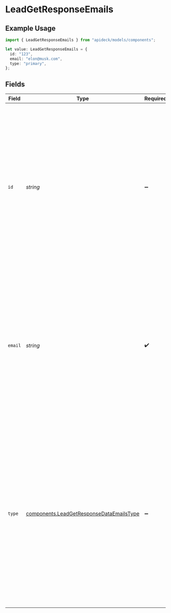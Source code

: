 # LeadGetResponseEmails

## Example Usage

```typescript
import { LeadGetResponseEmails } from "apideck/models/components";

let value: LeadGetResponseEmails = {
  id: "123",
  email: "elon@musk.com",
  type: "primary",
};
```

## Fields

| Field                                                                                                                                                                                                                                                                                                                                                                             | Type                                                                                                                                                                                                                                                                                                                                                                              | Required                                                                                                                                                                                                                                                                                                                                                                          | Description                                                                                                                                                                                                                                                                                                                                                                       | Example                                                                                                                                                                                                                                                                                                                                                                           |
| --------------------------------------------------------------------------------------------------------------------------------------------------------------------------------------------------------------------------------------------------------------------------------------------------------------------------------------------------------------------------------- | --------------------------------------------------------------------------------------------------------------------------------------------------------------------------------------------------------------------------------------------------------------------------------------------------------------------------------------------------------------------------------- | --------------------------------------------------------------------------------------------------------------------------------------------------------------------------------------------------------------------------------------------------------------------------------------------------------------------------------------------------------------------------------- | --------------------------------------------------------------------------------------------------------------------------------------------------------------------------------------------------------------------------------------------------------------------------------------------------------------------------------------------------------------------------------- | --------------------------------------------------------------------------------------------------------------------------------------------------------------------------------------------------------------------------------------------------------------------------------------------------------------------------------------------------------------------------------- |
| `id`                                                                                                                                                                                                                                                                                                                                                                              | *string*                                                                                                                                                                                                                                                                                                                                                                          | :heavy_minus_sign:                                                                                                                                                                                                                                                                                                                                                                | A unique identifier for each email address within the user's email collection. This ID is used to distinguish between multiple email addresses associated with a single user, allowing for precise updates and management of contact information. It is optional but can be useful for operations that require specific email targeting.                                          | 123                                                                                                                                                                                                                                                                                                                                                                               |
| `email`                                                                                                                                                                                                                                                                                                                                                                           | *string*                                                                                                                                                                                                                                                                                                                                                                          | :heavy_check_mark:                                                                                                                                                                                                                                                                                                                                                                | The actual email address used for electronic communication with the user. This field is required and must be a valid email format to ensure successful delivery of messages. It serves as a primary contact method and is essential for user engagement and CRM operations.                                                                                                       | elon@musk.com                                                                                                                                                                                                                                                                                                                                                                     |
| `type`                                                                                                                                                                                                                                                                                                                                                                            | [components.LeadGetResponseDataEmailsType](../../models/components/leadgetresponsedataemailstype.md)                                                                                                                                                                                                                                                                              | :heavy_minus_sign:                                                                                                                                                                                                                                                                                                                                                                | Specifies the category or role of the email address associated with the user, such as 'work', 'personal', or 'other'. This helps in distinguishing between different types of email addresses for effective communication management within the CRM system. It is not mandatory, but providing this information can enhance the clarity and organization of user contact details. | primary                                                                                                                                                                                                                                                                                                                                                                           |